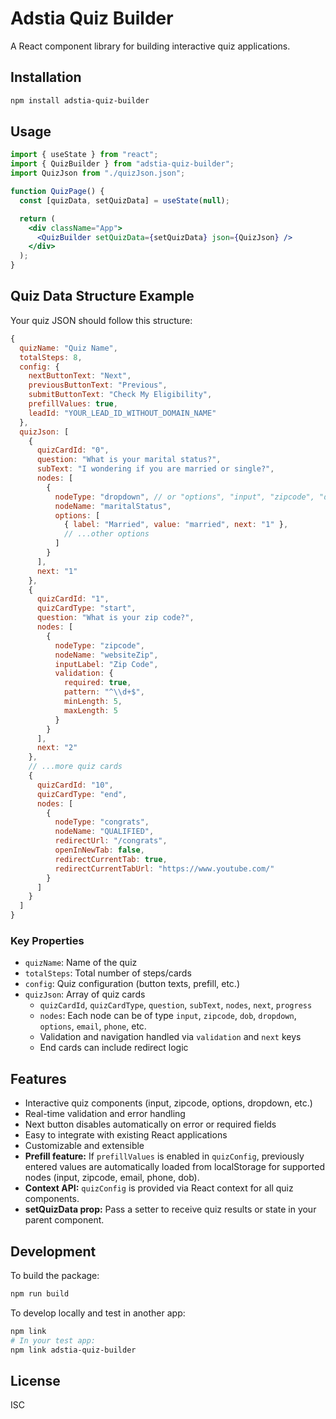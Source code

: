 # Adstia Quiz Builder

A React component library for building interactive quiz applications.

## Installation

```bash
npm install adstia-quiz-builder
```

## Usage

```jsx
import { useState } from "react";
import { QuizBuilder } from "adstia-quiz-builder";
import QuizJson from "./quizJson.json";

function QuizPage() {
  const [quizData, setQuizData] = useState(null);

  return (
    <div className="App">
      <QuizBuilder setQuizData={setQuizData} json={QuizJson} />
    </div>
  );
}
```

## Quiz Data Structure Example

Your quiz JSON should follow this structure:

```js
{
  quizName: "Quiz Name",
  totalSteps: 8,
  config: {
    nextButtonText: "Next",
    previousButtonText: "Previous",
    submitButtonText: "Check My Eligibility",
    prefillValues: true,
    leadId: "YOUR_LEAD_ID_WITHOUT_DOMAIN_NAME"
  },
  quizJson: [
    {
      quizCardId: "0",
      question: "What is your marital status?",
      subText: "I wondering if you are married or single?",
      nodes: [
        {
          nodeType: "dropdown", // or "options", "input", "zipcode", "dob", "email", "phone"
          nodeName: "maritalStatus",
          options: [
            { label: "Married", value: "married", next: "1" },
            // ...other options
          ]
        }
      ],
      next: "1"
    },
    {
      quizCardId: "1",
      quizCardType: "start",
      question: "What is your zip code?",
      nodes: [
        {
          nodeType: "zipcode",
          nodeName: "websiteZip",
          inputLabel: "Zip Code",
          validation: {
            required: true,
            pattern: "^\\d+$",
            minLength: 5,
            maxLength: 5
          }
        }
      ],
      next: "2"
    },
    // ...more quiz cards
    {
      quizCardId: "10",
      quizCardType: "end",
      nodes: [
        {
          nodeType: "congrats",
          nodeName: "QUALIFIED",
          redirectUrl: "/congrats",
          openInNewTab: false,
          redirectCurrentTab: true,
          redirectCurrentTabUrl: "https://www.youtube.com/"
        }
      ]
    }
  ]
}
```

### Key Properties

- `quizName`: Name of the quiz
- `totalSteps`: Total number of steps/cards
- `config`: Quiz configuration (button texts, prefill, etc.)
- `quizJson`: Array of quiz cards
  - `quizCardId`, `quizCardType`, `question`, `subText`, `nodes`, `next`, `progress`
  - `nodes`: Each node can be of type `input`, `zipcode`, `dob`, `dropdown`, `options`, `email`, `phone`, etc.
  - Validation and navigation handled via `validation` and `next` keys
  - End cards can include redirect logic

## Features

- Interactive quiz components (input, zipcode, options, dropdown, etc.)
- Real-time validation and error handling
- Next button disables automatically on error or required fields
- Easy to integrate with existing React applications
- Customizable and extensible
- **Prefill feature:** If `prefillValues` is enabled in `quizConfig`, previously entered values are automatically loaded from localStorage for supported nodes (input, zipcode, email, phone, dob).
- **Context API:** `quizConfig` is provided via React context for all quiz components.
- **setQuizData prop:** Pass a setter to receive quiz results or state in your parent component.

## Development

To build the package:

```bash
npm run build
```

To develop locally and test in another app:

```bash
npm link
# In your test app:
npm link adstia-quiz-builder
```

## License

ISC
